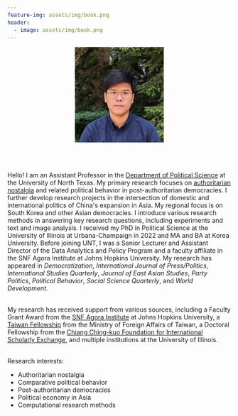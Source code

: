 ```yaml
---
feature-img: assets/img/book.png
header:
  - image: assets/img/book.png
---
```

<p align="center">
  <img width="200" src="/assets/img/avatar.jpg">
</p>
<br><br />

Hello! I am an Assistant Professor in the [Department of Political Science](https://politicalscience.unt.edu) at the University of North Texas. My primary research focuses on [authoritarian nostalgia](http://sanghoonkimleffingwell.org/bookproject/) and related political behavior in post-authoritarian democracies. I further develop research projects in the intersection of domestic and international politics of China's expansion in Asia. My regional focus is on South Korea and other Asian democracies. I introduce various research methods in answering key research questions, including experiments and text and image analysis. I received my PhD in Political Science at the University of Illinois at Urbana-Champaign in 2022 and MA and BA at Korea University. Before joining UNT, I was a Senior Lecturer and Assistant Director of the Data Analytics and Policy Program and a faculty affiliate in the SNF Agora Institute at Johns Hopkins University. My research has appeared in *Democratization*, _International Journal of Press/Politics_, _International Studies Quarterly_, *Journal of East Asian Studies*, *Party Politics*, *Political Behavior*, *Social Science Quarterly*, and *World Development*.
<br><br />
 
My research has received support from various sources, including a Faculty Grant Award from the [SNF Agora Institute](https://snfagora.jhu.edu) at Johns Hopkins University, a [Taiwan Fellowship](https://taiwanfellowship.ncl.edu.tw/eng/index.aspx) from the Ministry of Foreign Affairs of Taiwan, a Doctoral Fellowship from the [Chiang Ching-kuo Foundation for International Scholarly Exchange](http://www.cckf.org/en/), and multiple institutions at the University of Illinois. 
<br><br />

Research interests:
  - Authoritarian nostalgia
  - Comparative political behavior
  - Post-authoritarian democracies
  - Political economy in Asia
  - Computational research methods
